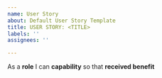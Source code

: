```yaml
---
name: User Story
about: Default User Story Template
title: USER STORY: <TITLE>
labels: ''
assignees: ''

---
```


As a **role** I can **capability** so that **received benefit**
